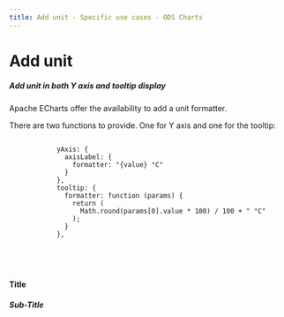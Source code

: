 ```yaml
---
title: Add unit - Specific use cases - ODS Charts
---
```


<div class="title-bar">
  <div class="container-xxl">
    <h1 class="display-1">Add unit</h1>
  </div>
</div>
<div class="container-xxl pt-3">
  <div class="card w-100">
    <div class="card-body">
      <h5 class="card-title">Add unit in both Y axis and tooltip display</h5>
      <p class="card-text">Apache ECharts offer the availability to add a unit formatter.</p>
      <p class="card-text">
        There are two functions to provide. One for Y axis and one for the tooltip:
        <code>
          <pre>
            yAxis: {
              axisLabel: {
                formatter: "{value} °C"
              }
            },
            tooltip: {
              formatter: function (params) {
                return (
                  Math.round(params[0].value * 100) / 100 + " °C"
                );
              }
            },
          </pre>
        </code>
      </p>
      <div id="htmlId">
        <div class="border border-subtle position-relative">
          <div class="chart_title">
            <h4 class="display-4 mx-3 mb-1 mt-3">Title</h4>
            <h5 class="display-5 mx-3 mb-1 mt-0">Sub-Title</h5>
          </div>
          <div id="barLine_holder">
            <div id="barLine_chart" style="width: 100%; height: 50vh" class="position-relative"></div>
          </div>
          <div id="barLine_legend"></div>
        </div>
      </div>
      <script>
        addViewCode();
      </script>
    </div>
  </div>
  <script id="codeId">
    ///////////////////////////////////////////////////
    // Used data
    ///////////////////////////////////////////////////

    var goals = new Array(...new Array(12).keys()).map((i) => {
      return 50 + Math.random() * 50;
    });

    var resultsOK = new Array(...new Array(12).keys()).map((i) => {
      return 50 + Math.random() * 50;
    });

    var resultsNOK = new Array(...new Array(12).keys()).map((i) => {
      return 50 + Math.random() * 50;
    });
    var dates = new Array(...new Array(12).keys()).map((i) => {
      var d = new Date();
      d.setMonth(d.getMonth() - i);
      return d.toLocaleDateString(undefined, {
        month: 'short',
        year: 'numeric',
      });
    });

    // Data to be displayed
    var dataOptions = {
      xAxis: {
        type: 'category',
        data: dates,
      },
      yAxis: {
        axisLabel: {
          formatter: '{value} °C',
        },
      },
      tooltip: {
        formatter: function (params) {
          return Math.round(params[0].value * 100) / 100 + ' °C';
        },
      },
      series: [
        {
          data: resultsOK,
          type: 'bar',
        },
        {
          data: resultsNOK,
          type: 'bar',
        },
        {
          data: goals,
          type: 'line',
        },
      ],
      legend: {
        data: ['Results OK', 'Results NOK', 'Goal'],
      },
    };

    ///////////////////////////////////////////////////
    // ODS Charts
    ///////////////////////////////////////////////////
    // Build the theme
    var themeManager = ODSCharts.getThemeManager();
    echarts.registerTheme(themeManager.name, themeManager.theme);

    // Get the chart holder and initiate it with the generated theme
    var div = document.getElementById('barLine_chart');
    var myChart = echarts.init(div, themeManager.name, {
      renderer: 'svg',
    });

    // Set the data to be displayed.
    themeManager.setDataOptions(dataOptions);
    // Register the externalization of the legend.
    themeManager.externalizeLegends(myChart, '#barLine_legend');
    // Manage window size changed
    themeManager.manageChartResize(myChart, 'barLine_chart');
    // Register the externalization of the tooltip/popup
    themeManager.externalizePopover();
    // Observe dark / light mode changes
    themeManager.manageThemeObserver(myChart);
    // Display the chart using the configured theme and data.
    myChart.setOption(themeManager.getChartOptions());

  </script>
</div>
